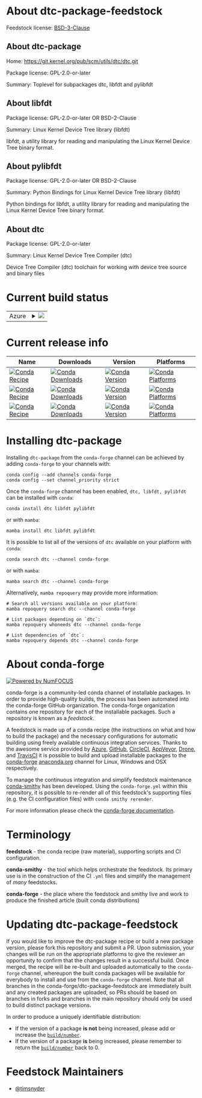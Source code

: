 About dtc-package-feedstock
===========================

Feedstock license: [BSD-3-Clause](https://github.com/conda-forge/dtc-package-feedstock/blob/main/LICENSE.txt)


About dtc-package
-----------------

Home: https://git.kernel.org/pub/scm/utils/dtc/dtc.git

Package license: GPL-2.0-or-later

Summary: Toplevel for subpackages dtc, libfdt and pylibfdt

About libfdt
------------



Package license: GPL-2.0-or-later OR BSD-2-Clause

Summary: Linux Kernel Device Tree library (libfdt)

libfdt, a utility library for reading and manipulating the Linux Kernel
Device Tree binary format.


About pylibfdt
--------------



Package license: GPL-2.0-or-later OR BSD-2-Clause

Summary: Python Bindings for Linux Kernel Device Tree library (libfdt)

Python bindings for libfdt, a utility library for reading and manipulating the Linux Kernel
Device Tree binary format.


About dtc
---------



Package license: GPL-2.0-or-later

Summary: Linux Kernel Device Tree Compiler (dtc)

Device Tree Compiler (dtc) toolchain for working with device
tree source and binary files


Current build status
====================


<table>
    
  <tr>
    <td>Azure</td>
    <td>
      <details>
        <summary>
          <a href="https://dev.azure.com/conda-forge/feedstock-builds/_build/latest?definitionId=15611&branchName=main">
            <img src="https://dev.azure.com/conda-forge/feedstock-builds/_apis/build/status/dtc-package-feedstock?branchName=main">
          </a>
        </summary>
        <table>
          <thead><tr><th>Variant</th><th>Status</th></tr></thead>
          <tbody><tr>
              <td>linux_64_python3.10.____cpython</td>
              <td>
                <a href="https://dev.azure.com/conda-forge/feedstock-builds/_build/latest?definitionId=15611&branchName=main">
                  <img src="https://dev.azure.com/conda-forge/feedstock-builds/_apis/build/status/dtc-package-feedstock?branchName=main&jobName=linux&configuration=linux%20linux_64_python3.10.____cpython" alt="variant">
                </a>
              </td>
            </tr><tr>
              <td>linux_64_python3.11.____cpython</td>
              <td>
                <a href="https://dev.azure.com/conda-forge/feedstock-builds/_build/latest?definitionId=15611&branchName=main">
                  <img src="https://dev.azure.com/conda-forge/feedstock-builds/_apis/build/status/dtc-package-feedstock?branchName=main&jobName=linux&configuration=linux%20linux_64_python3.11.____cpython" alt="variant">
                </a>
              </td>
            </tr><tr>
              <td>linux_64_python3.12.____cpython</td>
              <td>
                <a href="https://dev.azure.com/conda-forge/feedstock-builds/_build/latest?definitionId=15611&branchName=main">
                  <img src="https://dev.azure.com/conda-forge/feedstock-builds/_apis/build/status/dtc-package-feedstock?branchName=main&jobName=linux&configuration=linux%20linux_64_python3.12.____cpython" alt="variant">
                </a>
              </td>
            </tr><tr>
              <td>linux_64_python3.13.____cp313</td>
              <td>
                <a href="https://dev.azure.com/conda-forge/feedstock-builds/_build/latest?definitionId=15611&branchName=main">
                  <img src="https://dev.azure.com/conda-forge/feedstock-builds/_apis/build/status/dtc-package-feedstock?branchName=main&jobName=linux&configuration=linux%20linux_64_python3.13.____cp313" alt="variant">
                </a>
              </td>
            </tr><tr>
              <td>linux_64_python3.9.____cpython</td>
              <td>
                <a href="https://dev.azure.com/conda-forge/feedstock-builds/_build/latest?definitionId=15611&branchName=main">
                  <img src="https://dev.azure.com/conda-forge/feedstock-builds/_apis/build/status/dtc-package-feedstock?branchName=main&jobName=linux&configuration=linux%20linux_64_python3.9.____cpython" alt="variant">
                </a>
              </td>
            </tr><tr>
              <td>osx_64_python3.10.____cpython</td>
              <td>
                <a href="https://dev.azure.com/conda-forge/feedstock-builds/_build/latest?definitionId=15611&branchName=main">
                  <img src="https://dev.azure.com/conda-forge/feedstock-builds/_apis/build/status/dtc-package-feedstock?branchName=main&jobName=osx&configuration=osx%20osx_64_python3.10.____cpython" alt="variant">
                </a>
              </td>
            </tr><tr>
              <td>osx_64_python3.11.____cpython</td>
              <td>
                <a href="https://dev.azure.com/conda-forge/feedstock-builds/_build/latest?definitionId=15611&branchName=main">
                  <img src="https://dev.azure.com/conda-forge/feedstock-builds/_apis/build/status/dtc-package-feedstock?branchName=main&jobName=osx&configuration=osx%20osx_64_python3.11.____cpython" alt="variant">
                </a>
              </td>
            </tr><tr>
              <td>osx_64_python3.12.____cpython</td>
              <td>
                <a href="https://dev.azure.com/conda-forge/feedstock-builds/_build/latest?definitionId=15611&branchName=main">
                  <img src="https://dev.azure.com/conda-forge/feedstock-builds/_apis/build/status/dtc-package-feedstock?branchName=main&jobName=osx&configuration=osx%20osx_64_python3.12.____cpython" alt="variant">
                </a>
              </td>
            </tr><tr>
              <td>osx_64_python3.13.____cp313</td>
              <td>
                <a href="https://dev.azure.com/conda-forge/feedstock-builds/_build/latest?definitionId=15611&branchName=main">
                  <img src="https://dev.azure.com/conda-forge/feedstock-builds/_apis/build/status/dtc-package-feedstock?branchName=main&jobName=osx&configuration=osx%20osx_64_python3.13.____cp313" alt="variant">
                </a>
              </td>
            </tr><tr>
              <td>osx_64_python3.9.____cpython</td>
              <td>
                <a href="https://dev.azure.com/conda-forge/feedstock-builds/_build/latest?definitionId=15611&branchName=main">
                  <img src="https://dev.azure.com/conda-forge/feedstock-builds/_apis/build/status/dtc-package-feedstock?branchName=main&jobName=osx&configuration=osx%20osx_64_python3.9.____cpython" alt="variant">
                </a>
              </td>
            </tr>
          </tbody>
        </table>
      </details>
    </td>
  </tr>
</table>

Current release info
====================

| Name | Downloads | Version | Platforms |
| --- | --- | --- | --- |
| [![Conda Recipe](https://img.shields.io/badge/recipe-dtc-green.svg)](https://anaconda.org/conda-forge/dtc) | [![Conda Downloads](https://img.shields.io/conda/dn/conda-forge/dtc.svg)](https://anaconda.org/conda-forge/dtc) | [![Conda Version](https://img.shields.io/conda/vn/conda-forge/dtc.svg)](https://anaconda.org/conda-forge/dtc) | [![Conda Platforms](https://img.shields.io/conda/pn/conda-forge/dtc.svg)](https://anaconda.org/conda-forge/dtc) |
| [![Conda Recipe](https://img.shields.io/badge/recipe-libfdt-green.svg)](https://anaconda.org/conda-forge/libfdt) | [![Conda Downloads](https://img.shields.io/conda/dn/conda-forge/libfdt.svg)](https://anaconda.org/conda-forge/libfdt) | [![Conda Version](https://img.shields.io/conda/vn/conda-forge/libfdt.svg)](https://anaconda.org/conda-forge/libfdt) | [![Conda Platforms](https://img.shields.io/conda/pn/conda-forge/libfdt.svg)](https://anaconda.org/conda-forge/libfdt) |
| [![Conda Recipe](https://img.shields.io/badge/recipe-pylibfdt-green.svg)](https://anaconda.org/conda-forge/pylibfdt) | [![Conda Downloads](https://img.shields.io/conda/dn/conda-forge/pylibfdt.svg)](https://anaconda.org/conda-forge/pylibfdt) | [![Conda Version](https://img.shields.io/conda/vn/conda-forge/pylibfdt.svg)](https://anaconda.org/conda-forge/pylibfdt) | [![Conda Platforms](https://img.shields.io/conda/pn/conda-forge/pylibfdt.svg)](https://anaconda.org/conda-forge/pylibfdt) |

Installing dtc-package
======================

Installing `dtc-package` from the `conda-forge` channel can be achieved by adding `conda-forge` to your channels with:

```
conda config --add channels conda-forge
conda config --set channel_priority strict
```

Once the `conda-forge` channel has been enabled, `dtc, libfdt, pylibfdt` can be installed with `conda`:

```
conda install dtc libfdt pylibfdt
```

or with `mamba`:

```
mamba install dtc libfdt pylibfdt
```

It is possible to list all of the versions of `dtc` available on your platform with `conda`:

```
conda search dtc --channel conda-forge
```

or with `mamba`:

```
mamba search dtc --channel conda-forge
```

Alternatively, `mamba repoquery` may provide more information:

```
# Search all versions available on your platform:
mamba repoquery search dtc --channel conda-forge

# List packages depending on `dtc`:
mamba repoquery whoneeds dtc --channel conda-forge

# List dependencies of `dtc`:
mamba repoquery depends dtc --channel conda-forge
```


About conda-forge
=================

[![Powered by
NumFOCUS](https://img.shields.io/badge/powered%20by-NumFOCUS-orange.svg?style=flat&colorA=E1523D&colorB=007D8A)](https://numfocus.org)

conda-forge is a community-led conda channel of installable packages.
In order to provide high-quality builds, the process has been automated into the
conda-forge GitHub organization. The conda-forge organization contains one repository
for each of the installable packages. Such a repository is known as a *feedstock*.

A feedstock is made up of a conda recipe (the instructions on what and how to build
the package) and the necessary configurations for automatic building using freely
available continuous integration services. Thanks to the awesome service provided by
[Azure](https://azure.microsoft.com/en-us/services/devops/), [GitHub](https://github.com/),
[CircleCI](https://circleci.com/), [AppVeyor](https://www.appveyor.com/),
[Drone](https://cloud.drone.io/welcome), and [TravisCI](https://travis-ci.com/)
it is possible to build and upload installable packages to the
[conda-forge](https://anaconda.org/conda-forge) [anaconda.org](https://anaconda.org/)
channel for Linux, Windows and OSX respectively.

To manage the continuous integration and simplify feedstock maintenance
[conda-smithy](https://github.com/conda-forge/conda-smithy) has been developed.
Using the ``conda-forge.yml`` within this repository, it is possible to re-render all of
this feedstock's supporting files (e.g. the CI configuration files) with ``conda smithy rerender``.

For more information please check the [conda-forge documentation](https://conda-forge.org/docs/).

Terminology
===========

**feedstock** - the conda recipe (raw material), supporting scripts and CI configuration.

**conda-smithy** - the tool which helps orchestrate the feedstock.
                   Its primary use is in the construction of the CI ``.yml`` files
                   and simplify the management of *many* feedstocks.

**conda-forge** - the place where the feedstock and smithy live and work to
                  produce the finished article (built conda distributions)


Updating dtc-package-feedstock
==============================

If you would like to improve the dtc-package recipe or build a new
package version, please fork this repository and submit a PR. Upon submission,
your changes will be run on the appropriate platforms to give the reviewer an
opportunity to confirm that the changes result in a successful build. Once
merged, the recipe will be re-built and uploaded automatically to the
`conda-forge` channel, whereupon the built conda packages will be available for
everybody to install and use from the `conda-forge` channel.
Note that all branches in the conda-forge/dtc-package-feedstock are
immediately built and any created packages are uploaded, so PRs should be based
on branches in forks and branches in the main repository should only be used to
build distinct package versions.

In order to produce a uniquely identifiable distribution:
 * If the version of a package **is not** being increased, please add or increase
   the [``build/number``](https://docs.conda.io/projects/conda-build/en/latest/resources/define-metadata.html#build-number-and-string).
 * If the version of a package **is** being increased, please remember to return
   the [``build/number``](https://docs.conda.io/projects/conda-build/en/latest/resources/define-metadata.html#build-number-and-string)
   back to 0.

Feedstock Maintainers
=====================

* [@timsnyder](https://github.com/timsnyder/)

